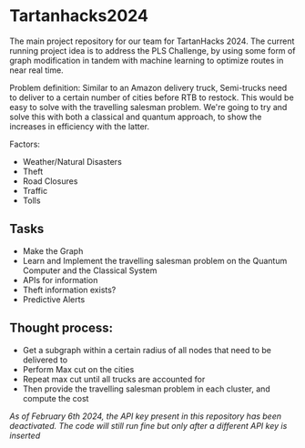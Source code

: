 # Tartanhacks2024

The main project repository for our team for TartanHacks 2024. The current running project idea is to address the PLS Challenge, by using some form of graph modification in tandem with machine learning to optimize routes in near real time.

Problem definition: Similar to an Amazon delivery truck, Semi-trucks need to deliver to a certain number of cities before RTB to restock. This would be easy to solve with the travelling salesman problem. We're going to try and solve this with both a classical and quantum approach, to show the increases in efficiency with the latter.

Factors:
- Weather/Natural Disasters
- Theft
- Road Closures
- Traffic
- Tolls

## Tasks
- Make the Graph
- Learn and Implement the travelling salesman problem on the Quantum Computer and the Classical System
- APIs for information
- Theft information exists?
- Predictive Alerts

## Thought process:
- Get a subgraph within a certain radius of all nodes that need to be delivered to
- Perform Max cut on the cities
- Repeat max cut until all trucks are accounted for
- Then provide the travelling salesman problem in each cluster, and compute the cost

*As of February 6th 2024, the API key present in this repository has been deactivated. The code will still run fine but only after a different API key is inserted*
